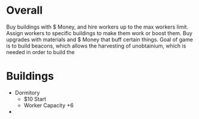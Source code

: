 # Overall
Buy buildings with $ Money, and hire workers up to the max workers limit. Assign workers to specific buildings to make them work or boost them. Buy upgrades with materials and $ Money that buff certain things. Goal of game is to build beacons, which allows the harvesting of unobtainium, which is needed in order to build the 
# Buildings

- Dormitory
	- $10 Start
	- Worker Capacity +6
- 